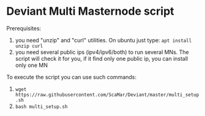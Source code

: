 # Deviant Multi Masternode script
Prerequisites:
1. you need "unzip" and "curl" utilities.
On ubuntu just type:
```apt install unzip curl```
2. you need several public ips (ipv4/ipv6/both) to run several MNs. The script will check it for you, if it find only one public ip, you can install only one MN

To execute the script you can use such commands:
1. ```wget https://raw.githubusercontent.com/ScaMar/Deviant/master/multi_setup.sh```
2. ```bash multi_setup.sh```
